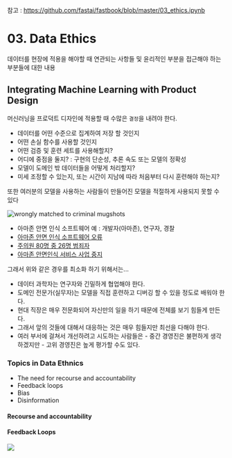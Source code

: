 참고 : https://github.com/fastai/fastbook/blob/master/03_ethics.ipynb 

# 03. Data Ethics
데이터를 현장에 적용을 해야할 때 연관되는 사항들 및 윤리적인 부분을 접근해야 하는 부분들에 대한 내용

## Integrating Machine Learning with Product Design
머신러닝을 프로덕트 디자인에 적용할 때 수많은 `결정`을 내려야 한다.
- 데이터를 어떤 수준으로 집계하여 저장 할 것인지
- 어떤 손실 함수를 사용할 것인지
- 어떤 검증 및 훈련 세트를 사용해할지? 
- 어디에 중점을 둘지? : 구현의 단순성, 추론 속도 또는 모델의 정확성
- 모델이 도메인 밖 데이터들을 어떻게 처리할지?
- 미세 조정할 수 있는지, 또는 시간이 지남에 따라 처음부터 다시 훈련해야 하는지?

또한 여러분의 모델을 사용하는 사람들이 만들어진 모델을 적절하게 사용되지 못할 수 있다

![wrongly matched to criminal mugshots](https://github.com/fastai/fastbook/raw/c6322c68a53c38c26fa2fd0a5898f2afcbbb721b/images/ethics/image4.png)

* 아마존 안면 인식 소프트웨어 예 : 개발자(아마존), 연구자, 경찰 
* [아마존 안면 인식 소프트웨어 오류](https://www.google.co.kr/search?source=hp&ei=3u9dX52vMsHGmAWGhZrABw&q=%EC%95%84%EB%A7%88%EC%A1%B4+%EC%95%88%EB%A9%B4+%EC%9D%B8%EC%8B%9D+%EC%86%8C%ED%94%84%ED%8A%B8%EC%9B%A8%EC%96%B4+%EC%98%A4%EB%A5%98&oq=%EC%95%84%EB%A7%88%EC%A1%B4+%EC%95%88%EB%A9%B4+%EC%9D%B8%EC%8B%9D+%EC%86%8C%ED%94%84%ED%8A%B8%EC%9B%A8%EC%96%B4+%EC%98%A4%EB%A5%98&gs_lcp=CgZwc3ktYWIQAzIFCAAQzQI6BQgAELEDOgIIADoECAAQCjoICAAQsQMQgwE6BAgAEAM6CwgAELEDEIMBEIsDOggIABCxAxCLAzoECAAQHjoGCAAQCBAeOgUIIRCgAToECCEQFToECCEQClDeB1jENWD_NmgCcAB4AIABggGIAZsjkgEEMC4zOZgBAaABAqABAaoBB2d3cy13aXqwAQC4AQI&sclient=psy-ab&ved=0ahUKEwidlofr8eXrAhVBI6YKHYaCBngQ4dUDCAc&uact=5)
* [주의원 80명 중 26명 범죄자](https://biz.chosun.com/site/data/html_dir/2019/08/15/2019081501854.html)
* [아마존 안면인식 서비스 사업 중지](https://www.msn.com/ko-kr/news/techandscience/%EC%95%84%EB%A7%88%EC%A1%B4%EB%8F%84-%EC%95%88%EB%A9%B4%EC%9D%B8%EC%8B%9D-%EA%B8%B0%EC%88%A0-%EC%84%9C%EB%B9%84%EC%8A%A4-%EC%A4%91%EC%A7%80/ar-BB15ka7k)

그래서 위와 같은 경우를 최소화 하기 위해서는...
* 데이터 과학자는 연구자와 긴밀하게 협업해야 한다.
* 도메인 전문가(실무자)는 모델을 직접 훈련하고 디버깅 할 수 있을 정도로 배워야 한다.
* 현대 직장은 매우 전문화되어 자신만의 일을 하기 때문에 전체를 보기 힘들게 만든다.
* 그래서 앞의 것들에 대해서 대응하는 것은 매우 힘들지만 최선을 다해야 한다.
* 여러 부서에 걸쳐서 개선하려고 시도하는 사람들은 - 중간 경영진은 불편하게 생각하겠지만 - 고위 경영진은 높게 평가할 수도 있다.


### Topics in Data Ethnics
* The need for recourse and accountability
* Feedback loops
* Bias
* Disinformation

#### Recourse and accountability

#### Feedback Loops

![](https://github.com/fastai/fastbook/raw/c6322c68a53c38c26fa2fd0a5898f2afcbbb721b/images/ethics/image18.jpeg)
